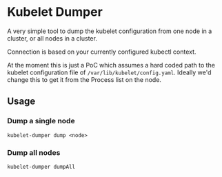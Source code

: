 # Kubelet Dumper

A very simple tool to dump the kubelet configuration from one node in a cluster, or all nodes in a cluster.

Connection is based on your currently configured kubectl context.

At the moment this is just a PoC which assumes a hard coded path to the kubelet configuration file of `/var/lib/kubelet/config.yaml`. Ideally we'd change this to get it from the Process list on the node.

## Usage

### Dump a single node

```
kubelet-dumper dump <node>
```

### Dump all nodes

```
kubelet-dumper dumpAll
```